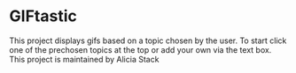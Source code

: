# GIFtastic

This project displays gifs based on a topic chosen by the user. To start click one of the prechosen topics at the top or add your own via the text box.
This project is maintained by Alicia Stack

